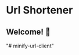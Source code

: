 # Url Shortener
<!-- ![Design preview for the Ping coming soon page coding challenge](./design/desktop-preview.jpg) -->


## Welcome! 👋


"# minify-url-client" 
